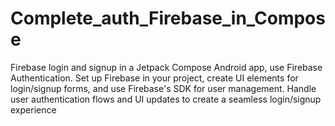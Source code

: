# Complete_auth_Firebase_in_Compose
 Firebase login and signup in a Jetpack Compose Android app, use Firebase Authentication. Set up Firebase in your project, create UI elements for login/signup forms, and use Firebase's SDK for user management. Handle user authentication flows and UI updates to create a seamless login/signup experience
